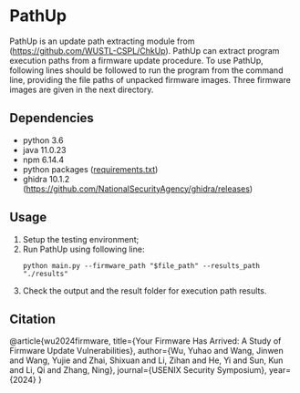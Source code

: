 # PathUp
PathUp is an update path extracting module from (https://github.com/WUSTL-CSPL/ChkUp). PathUp can extract program execution paths from a firmware update procedure. To use PathUp, following lines should be followed to run the program from the command line, providing the file paths of unpacked firmware images. Three firmware images are given in the next directory.

## Dependencies
- python 3.6
- java 11.0.23
- npm 6.14.4
- python packages ([requirements.txt](./requirements.txt))
- ghidra 10.1.2 (https://github.com/NationalSecurityAgency/ghidra/releases)

## Usage
1. Setup the testing environment;
2. Run PathUp using following line:
    ```
    python main.py --firmware_path "$file_path" --results_path "./results"
    ```
3. Check the output and the result folder for execution path results.

## Citation
@article{wu2024firmware,
  title={Your Firmware Has Arrived: A Study of Firmware Update Vulnerabilities},
  author={Wu, Yuhao and Wang, Jinwen and Wang, Yujie and Zhai, Shixuan and Li, Zihan and He, Yi and Sun, Kun and Li, Qi and Zhang, Ning},
  journal={USENIX Security Symposium},
  year={2024}
}
